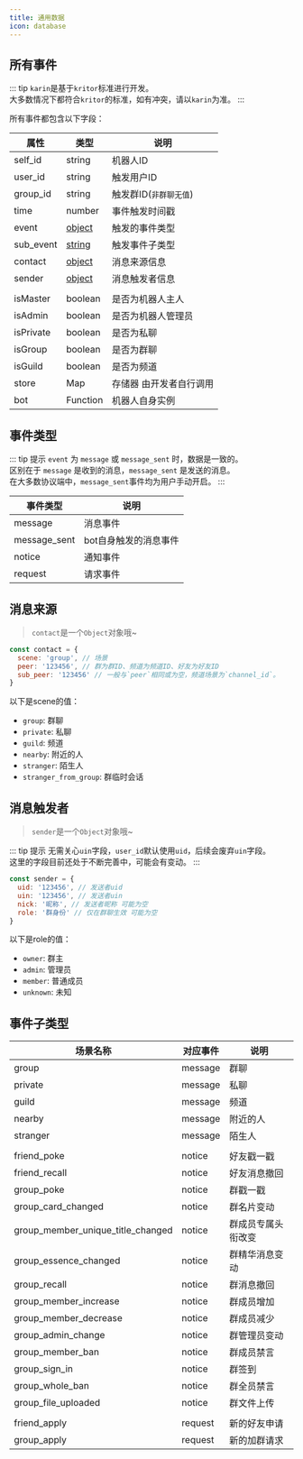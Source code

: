 ```yaml
---
title: 通用数据
icon: database
---
```


## 所有事件

::: tip
`karin`是基于`kritor`标准进行开发。  
大多数情况下都符合`kritor`的标准，如有冲突，请以`karin`为准。
:::

所有事件都包含以下字段：

| 属性      | 类型                  | 说明                    |
| --------- | --------------------- | ----------------------- |
| self_id   | string                | 机器人ID                |
| user_id   | string                | 触发用户ID              |
| group_id  | string                | 触发群ID(`非群聊无值`)  |
| time      | number                | 事件触发时间戳          |
| event     | [object](#事件类型)   | 触发的事件类型          |
| sub_event | [string](#事件子类型) | 触发事件子类型          |
| contact   | [object](#消息来源)   | 消息来源信息            |
| sender    | [object](#消息触发者) | 消息触发者信息          |
|           |                       |                         |
| isMaster  | boolean               | 是否为机器人主人        |
| isAdmin   | boolean               | 是否为机器人管理员      |
| isPrivate | boolean               | 是否为私聊              |
| isGroup   | boolean               | 是否为群聊              |
| isGuild   | boolean               | 是否为频道              |
| store     | Map                   | 存储器 由开发者自行调用 |
| bot       | Function              | 机器人自身实例          |

## 事件类型

::: tip 提示
`event` 为 `message` 或 `message_sent` 时，数据是一致的。  
区别在于 `message` 是收到的消息，`message_sent` 是发送的消息。  
在大多数协议端中，`message_sent`事件均为用户手动开启。
:::

| 事件类型     | 说明                  |
| ------------ | --------------------- |
| message      | 消息事件              |
| message_sent | bot自身触发的消息事件 |
| notice       | 通知事件              |
| request      | 请求事件              |

## 消息来源

> `contact`是一个`Object`对象哦~

```js
const contact = {
  scene: 'group', // 场景
  peer: '123456', // 群为群ID、频道为频道ID、好友为好友ID
  sub_peer: '123456' // 一般与`peer`相同或为空，频道场景为`channel_id`。
}
```

以下是scene的值：

- `group`: 群聊
- `private`: 私聊
- `guild`: 频道
- `nearby`: 附近的人
- `stranger`: 陌生人
- `stranger_from_group`: 群临时会话

## 消息触发者

> `sender`是一个`Object`对象哦~

::: tip 提示
无需关心`uin`字段，`user_id`默认使用`uid`，后续会废弃`uin`字段。  
这里的字段目前还处于不断完善中，可能会有变动。
:::

```js
const sender = {
  uid: '123456', // 发送者uid
  uin: '123456', // 发送者uin
  nick: '昵称', // 发送者昵称 可能为空
  role: '群身份' // 仅在群聊生效 可能为空
}
```

以下是role的值：

- `owner`: 群主
- `admin`: 管理员
- `member`: 普通成员
- `unknown`: 未知

## 事件子类型

| 场景名称                          | 对应事件 | 说明               |
| --------------------------------- | -------- | ------------------ |
| group                             | message  | 群聊               |
| private                           | message  | 私聊               |
| guild                             | message  | 频道               |
| nearby                            | message  | 附近的人           |
| stranger                          | message  | 陌生人             |
|                                   |          |                    |
| friend_poke                       | notice   | 好友戳一戳         |
| friend_recall                     | notice   | 好友消息撤回       |
| group_poke                        | notice   | 群戳一戳           |
| group_card_changed                | notice   | 群名片变动         |
| group_member_unique_title_changed | notice   | 群成员专属头衔改变 |
| group_essence_changed             | notice   | 群精华消息变动     |
| group_recall                      | notice   | 群消息撤回         |
| group_member_increase             | notice   | 群成员增加         |
| group_member_decrease             | notice   | 群成员减少         |
| group_admin_change                | notice   | 群管理员变动       |
| group_member_ban                  | notice   | 群成员禁言         |
| group_sign_in                     | notice   | 群签到             |
| group_whole_ban                   | notice   | 群全员禁言         |
| group_file_uploaded               | notice   | 群文件上传         |
|                                   |          |                    |
| friend_apply                      | request  | 新的好友申请       |
| group_apply                       | request  | 新的加群请求       |
